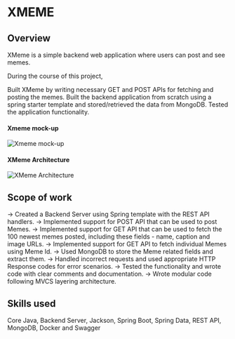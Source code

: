 # XMEME

## Overview

XMeme is a simple backend web application where users can post and see memes.

During the course of this project,

Built XMeme by writing necessary GET and POST APIs for fetching and posting the memes.
Built the backend application from scratch using a spring starter template and stored/retrieved the data from MongoDB.
Tested the application functionality.


#### Xmeme mock-up
![Xmeme mock-up](https://i.ibb.co/jbN1rtP/Screenshot-2023-10-24-at-11-56-18-PM.png)


#### XMeme Architecture
![XMeme Architecture](https://i.ibb.co/HLykmNg/Screenshot-2023-10-24-at-11-56-45-PM.png)




## Scope of work
-> Created a Backend Server using Spring template with the REST API handlers.
-> Implemented support for POST API that can be used to post Memes.
-> Implemented support for GET API that can be used to fetch the 100 newest memes posted, including these fields - name, caption and image URLs.
-> Implemented support for GET API to fetch individual Memes using Meme Id.
-> Used MongoDB to store the Meme related fields and extract them.
-> Handled incorrect requests and used appropriate HTTP Response codes for error scenarios.
-> Tested the functionality and wrote code with clear comments and documentation.
-> Wrote modular code following MVCS layering architecture.

## Skills used
Core Java, Backend Server, Jackson, Spring Boot, Spring Data, REST API, MongoDB, Docker and Swagger